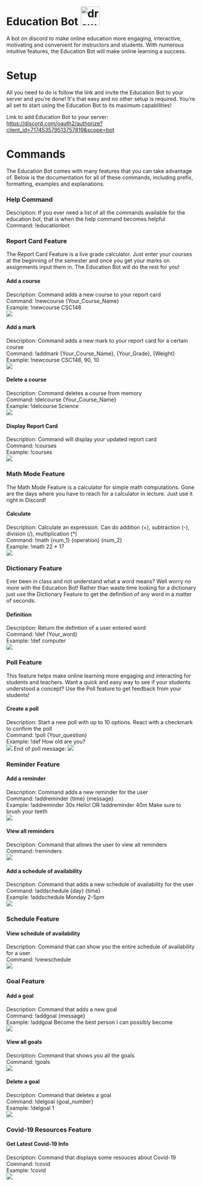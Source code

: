 # Education Bot <img src="images/pencil.png" alt="drawing" width="50"/>

A bot on discord to make online education more engaging, interactive, motivating and convenient for instructors and students. With numerous intuitive features, the Education Bot will make online learning a success.


# Setup
All you need to do is follow the link and invite the Education Bot to your server and you're done! It's that easy and no other setup is required. You're all set to start using the Education Bot to its maximum capabilities!

Link to add Education Bot to your server: https://discord.com/oauth2/authorize?client_id=717453579513757819&scope=bot

# Commands
The Education Bot comes with many features that you can take advantage of. Below is the documentation for all of these commands, including prefix, formatting, examples and explanations. 

### Help Command ###
Description: If you ever need a list of all the commands available for the education bot, that is when the help command becomes helpful\
Command: !educationbot

### Report Card Feature ###
The Report Card Feature is a live grade calculator. Just enter your courses at the beginning of the semester and once you get your marks on assignments input them in. The Education Bot will do the rest for you!

#### Add a course ####
Description: Command adds a new course to your report card\
Command: !newcourse {Your_Course_Name}\
Example: !newcourse CSC148\
![](images/newcourse1.JPG)

#### Add a mark ####
Description: Command adds a new mark to your report card for a certain course\
Command: !addmark {Your_Course_Name}, {Your_Grade}, {Weight}\
Example: !newcourse CSC148, 90, 10\
![](images/addmark.JPG)

#### Delete a course ####
Description: Command deletes a course from memory\
Command: !delcourse {Your_Course_Name} \
Example: !delcourse Science\
![](images/delcourse.JPG)

#### Display Report Card ####
Description: Command will display your updated report card\
Command: !courses \
Example: !courses\
![](images/courses.JPG)

### Math Mode Feature ###
The Math Mode Feature is a calculator for simple math computations. Gone are the days where you have to reach for a calculator in lecture. Just use it right in Discord!

#### Calculate ####
Description: Calculate an expression. Can do addition (+), subtraction (-), division (/), multiplication (*)\
Command: !math {num_1} {operation} {num_2} \
Example: !math 22 * 17\
![](images/math.JPG)

### Dictionary Feature ###
Ever been in class and not understand what a word means? Well worry no more with the Education Bot! Rather than waste time looking for a dictionary just use the Dictionary Feature to get the definition of any word in a matter of seconds. 

#### Definition ####
Description: Return the defintion of a user entered word\
Command: !def {Your_word}\
Example: !def computer\
![](images/definition.JPG)

### Poll Feature ###
This feature helps make online learning more engaging and interacting for students and teachers. Want a quick and easy way to see if your students understood a concept? Use the Poll feature to get feedback from your students!

#### Create a poll ####
Description: Start a new poll with up to 10 options. React with a checkmark to confirm the poll\
Command: !poll {Your_question}\
Example: !def How old are you?\
![](images/poll.JPG)
End of poll message:
![](images/end.JPG)

### Reminder Feature ###

#### Add a reminder ####
Description: Command adds a new reminder for the user\
Command: !addreminder {time} {message}\
Example: !addreminder 30s Hello! OR !addreminder 40m Make sure to brush your teeth\
![](images/addreminder.PNG)

#### View all reminders ####
Description: Command that allows the user to view all reminders\
Command: !reminders\
![](images/reminders.PNG)

#### Add a schedule of availability ####
Description: Command that adds a new schedule of availability for the user\
Command: !addschedule {day} {time}\
Example: !addschedule Monday 2-5pm\
![](images/addschedule.PNG)

### Schedule Feature ###

#### View schedule of availability ####
Description: Command that can show you the entire schedule of availability for a user\
Command: !viewschedule\
![](images/viewschedule.PNG)

### Goal Feature ###

#### Add a goal ####
Description: Command that adds a new goal\
Command: !addgoal {message}\
Example: !addgoal Become the best person I can possibly become\
![](images/addgoal.PNG)

#### View all goals ####
Description: Command that shows you all the goals\
Command: !goals\
![](images/viewgoals.PNG)

#### Delete a goal ####
Description: Command that deletes a goal\
Command: !delgoal {goal_number}\
Example: !delgoal 1\
![](images/delgoal.PNG)


### Covid-19 Resources Feature ###
#### Get Latest Covid-19 Info ####
Description: Command that displays some resouces about Covid-19\
Command: !covid\
Example: !covid\
![](images/Covid,JPG.JPG)
